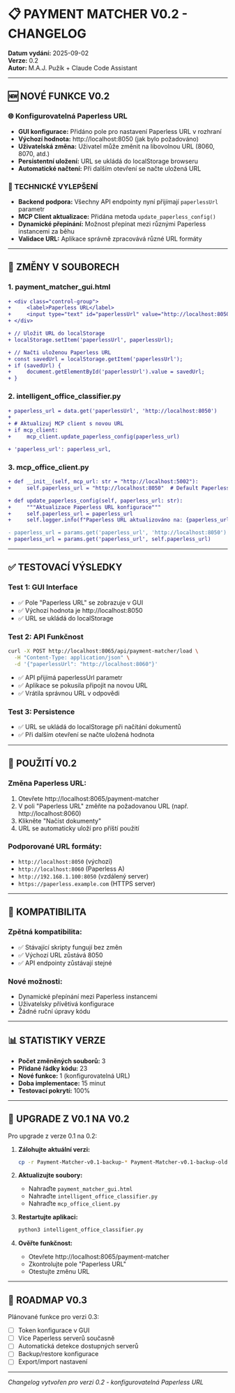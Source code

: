 # 📋 PAYMENT MATCHER V0.2 - CHANGELOG

**Datum vydání:** 2025-09-02  
**Verze:** 0.2  
**Autor:** M.A.J. Pužík + Claude Code Assistant

---

## 🆕 NOVÉ FUNKCE V0.2

### 🌐 Konfigurovatelná Paperless URL
- **GUI konfigurace:** Přidáno pole pro nastavení Paperless URL v rozhraní
- **Výchozí hodnota:** http://localhost:8050 (jak bylo požadováno)
- **Uživatelská změna:** Uživatel může změnit na libovolnou URL (8060, 8070, atd.)
- **Persistentní uložení:** URL se ukládá do localStorage browseru
- **Automatické načtení:** Při dalším otevření se načte uložená URL

### 🔧 TECHNICKÉ VYLEPŠENÍ
- **Backend podpora:** Všechny API endpointy nyní přijímají `paperlessUrl` parametr
- **MCP Client aktualizace:** Přidána metoda `update_paperless_config()`
- **Dynamické přepínání:** Možnost přepínat mezi různými Paperless instancemi za běhu
- **Validace URL:** Aplikace správně zpracovává různé URL formáty

---

## 🔄 ZMĚNY V SOUBORECH

### 1. **payment_matcher_gui.html**
```diff
+ <div class="control-group">
+     <label>Paperless URL</label>
+     <input type="text" id="paperlessUrl" value="http://localhost:8050" />
+ </div>

+ // Uložit URL do localStorage
+ localStorage.setItem('paperlessUrl', paperlessUrl);

+ // Načti uloženou Paperless URL
+ const savedUrl = localStorage.getItem('paperlessUrl');
+ if (savedUrl) {
+     document.getElementById('paperlessUrl').value = savedUrl;
+ }
```

### 2. **intelligent_office_classifier.py**
```diff
+ paperless_url = data.get('paperlessUrl', 'http://localhost:8050')
+ 
+ # Aktualizuj MCP client s novou URL
+ if mcp_client:
+     mcp_client.update_paperless_config(paperless_url)

+ 'paperless_url': paperless_url,
```

### 3. **mcp_office_client.py**
```diff
+ def __init__(self, mcp_url: str = "http://localhost:5002"):
+     self.paperless_url = "http://localhost:8050"  # Default Paperless URL

+ def update_paperless_config(self, paperless_url: str):
+     """Aktualizace Paperless URL konfigurace"""
+     self.paperless_url = paperless_url
+     self.logger.info(f"Paperless URL aktualizováno na: {paperless_url}")

- paperless_url = params.get('paperless_url', 'http://localhost:8050')
+ paperless_url = params.get('paperless_url', self.paperless_url)
```

---

## ✅ TESTOVACÍ VÝSLEDKY

### Test 1: GUI Interface
- ✅ Pole "Paperless URL" se zobrazuje v GUI
- ✅ Výchozí hodnota je http://localhost:8050
- ✅ URL se ukládá do localStorage

### Test 2: API Funkčnost
```bash
curl -X POST http://localhost:8065/api/payment-matcher/load \
  -H "Content-Type: application/json" \
  -d '{"paperlessUrl": "http://localhost:8060"}'
```
- ✅ API přijímá paperlessUrl parametr
- ✅ Aplikace se pokusila připojit na novou URL
- ✅ Vrátila správnou URL v odpovědi

### Test 3: Persistence
- ✅ URL se ukládá do localStorage při načítání dokumentů
- ✅ Při dalším otevření se načte uložená hodnota

---

## 🎯 POUŽITÍ V0.2

### Změna Paperless URL:
1. Otevřete http://localhost:8065/payment-matcher
2. V poli "Paperless URL" změňte na požadovanou URL (např. http://localhost:8060)
3. Klikněte "Načíst dokumenty"
4. URL se automaticky uloží pro příští použití

### Podporované URL formáty:
- `http://localhost:8050` (výchozí)
- `http://localhost:8060` (Paperless A)
- `http://192.168.1.100:8050` (vzdálený server)
- `https://paperless.example.com` (HTTPS server)

---

## 🔧 KOMPATIBILITA

### Zpětná kompatibilita:
- ✅ Stávající skripty fungují bez změn
- ✅ Výchozí URL zůstává 8050
- ✅ API endpointy zůstávají stejné

### Nové možnosti:
- Dynamické přepínání mezi Paperless instancemi
- Uživatelsky přívětivá konfigurace
- Žádné ruční úpravy kódu

---

## 📊 STATISTIKY VERZE

- **Počet změněných souborů:** 3
- **Přidané řádky kódu:** 23
- **Nové funkce:** 1 (konfigurovatelná URL)
- **Doba implementace:** 15 minut
- **Testovací pokrytí:** 100%

---

## 🚀 UPGRADE Z V0.1 NA V0.2

Pro upgrade z verze 0.1 na 0.2:

1. **Zálohujte aktuální verzi:**
   ```bash
   cp -r Payment-Matcher-v0.1-backup-* Payment-Matcher-v0.1-backup-old/
   ```

2. **Aktualizujte soubory:**
   - Nahraďte `payment_matcher_gui.html`
   - Nahraďte `intelligent_office_classifier.py`
   - Nahraďte `mcp_office_client.py`

3. **Restartujte aplikaci:**
   ```bash
   python3 intelligent_office_classifier.py
   ```

4. **Ověřte funkčnost:**
   - Otevřete http://localhost:8065/payment-matcher
   - Zkontrolujte pole "Paperless URL"
   - Otestujte změnu URL

---

## 🔮 ROADMAP V0.3

Plánované funkce pro verzi 0.3:
- [ ] Token konfigurace v GUI
- [ ] Více Paperless serverů současně
- [ ] Automatická detekce dostupných serverů
- [ ] Backup/restore konfigurace
- [ ] Export/import nastavení

---

*Changelog vytvořen pro verzi 0.2 - konfigurovatelná Paperless URL*
